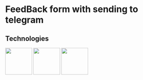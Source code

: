 # FeedBack form with sending to telegram

## Technologies

<div>
  <img src="https://upload.wikimedia.org/wikipedia/commons/thumb/a/a7/React-icon.svg/2300px-React-icon.svg.png" height="85">
  <img src="https://upload.wikimedia.org/wikipedia/commons/thumb/6/6a/JavaScript-logo.png/800px-JavaScript-logo.png" height="85">
  <img src="https://avatars.githubusercontent.com/u/53986236?s=400&v=4" height="85">
</div>

